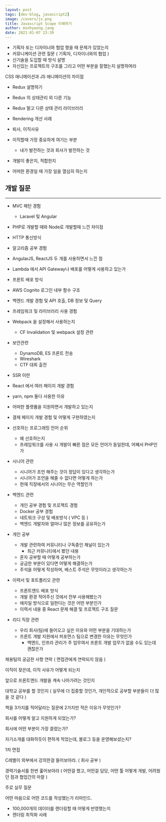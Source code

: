 ```yaml
---
layout: post
tags: [dev-blog, javascript2]
image: /covers/js.png
title: Javascript Scope 이해하기
author: minhyeong.jang
date: 2021-01-07 23:39
---
```



- 기획자 또는 디자이너와 협업 했을 때 문제가 있었는지
- 커뮤니케이션 관련 질문 ( 기획자, 디자이너와의 협업 )
- 신기술을 도입할 때 방식 설명
- 자신있는 프로젝트의 구조를 그리고 어떤 부분을 잘했는지 설명하여라



CSS 애니메이션과 JS 애니메이션의 차이점


- Redux 설명하기
- Redux 의 상태관리 외 다른 기능
- Redux 말고 다른 상태 관리 라이브러리
- Rendering 개선 사례






- 퇴사, 이직사유
- 이직할때 가장 중요하게 여기는 부분
    - 내가 발전하는 것과 회사가 발전하는 것
- 개발이 좋은지, 적합한지
- 어떠한 환경일 때 가장 일을 열심히 하는지

## 개발 질문

---

- MVC 패턴 경험
    - Laravel 및 Angular
- PHP로 개발할 때와 Node로 개발할때 느낀 차이점
- HTTP 통신방식
- 알고리즘 공부 경험
- AngularJS, ReactJS 두 개를 사용하면서 느낀 점
- Lambda 에서 API Gateway나 배포를 어떻게 사용하고 있는가
- 프론트 배포 방식
- AWS Cognito 로그인 내부 함수 구조
- 백엔드 개발 경험 및 API 호출, DB 정보 및 Query
- 프레임워크 및 라이브러리 사용 경험
- Webpack 을 설정해서 사용하는지
    - CF Invalidation 및 webpack 설정 관련
- 보안관련
    - DynamoDB, ES 프론트 전송
    - Wireshark
    - CTF 대회 출전
- SSR 이란
- React 에서 여러 페이지 개발 경험
- yarn, npm 둘다 사용한 이유
- 어떠한 플랫폼을 지원하면서 개발하고 있는지
- 결제 페이지 개발 경험 및 어떻게 구현하였는지











- 선호하는 프로그래밍 언어 순위
    - 왜 선호하는지
    - 프레임워크를 사용 시 개발이 빠른 점은 모든 언어가 동일한데, 어째서 PHP인가
- 시니어 관련
    - 시니어가 조언 해주는 것이 정답이 있다고 생각하는가
    - 시니어가 조언을 해줄 수 없다면 어떻게 하는가
    - 현재 직장에서의 시니어는 무슨 역할인가
- 백엔드 관련
    - 개인 공부 경험 및 프로젝트 경험
    - Docker 공부 경험
    - 네트워크 구성 및 배포방식 ( VPC 등 )
    - 백엔드 개발자와 얼마나 많은 정보를 공유하는가
- 개인 공부
    - 개발 관련하여 커뮤니티나 구독중인 채널이 있는가
        - 최근 커뮤니티에서 봤던 내용
    - 혼자 공부할 때 어떻게 공부하는가
    - 궁금한 부분이 있다면 어떻게 해결하는가
    - 주석을 어떻게 작성하며, 베스트 주석은 무엇이라고 생각하는가
- 이력서 및 포트폴리오 관련
    - 프론트엔드 배포 방식
    - 개발 환경 적어주신 것에서 전부 사용해봤는가
    - 애자일 방식으로 일한다는 것은 어떤 부분인가
    - 이력서 내용 중 React 문제 해결 및 프로젝트 구조 질문
- 리디 직장 관련
    - 우리 회사(팀)에 들어오고 싶은 이유와 어떤 부분을 기대하는가
    - 프론트 개발 지원에서 퍼포먼스 팀으로 변경한 이유는 무엇인가
        - 백엔드, 인프라 관리가 주 업무여서 프론트 개발 업무가 없을 수도 있는데 괜찮은가




채용팀의 궁금한 사항 연락 ( 면접관에게 연락되지 않음 )

이직이 잦은데, 이직 사유가 어떻게 되는지

앞으로 프론트엔드 개발을 계속 나아가려는 것인지

대학교 공부를 할 것인지 ( 실무에 더 집중할 것인가, 개인적으로 공부할 부분들이 더 많을 것 같다 )

책을 3가지를 적어달라는 질문에 2가지만 적은 이유가 무엇인가?

회사를 어떻게 알고 지원하게 되었는가?

회사에 어떤 부분이 가장 끌렸는가?

자기소개를 대화하듯이 편하게 적었는데, 블로그 등을 운영해보셨는지?

1차 면접

C레벨이 외부에서 강의한걸 들어보아라. ( 회사 공부 )

경력기술서를 한번 훑어보아라 ( 어떤걸 했고, 어떤걸 담당, 어떤 툴 어떻게 개발, 어려웠던 점과 협업간의 마찰 )

주로 실무 질문

어떤 마음으로 어떤 코드를 작성했는가 리마인드.


- 100,000개의 데이터를 렌더링할 때 어떻게 반영했는지
- 렌더링 최적화 사례